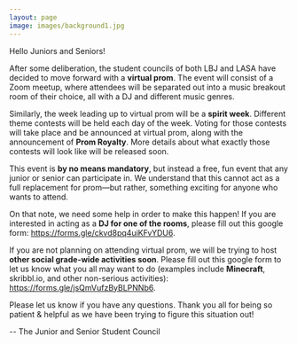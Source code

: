 ```yaml
---
layout: page
image: images/background1.jpg
---
```


Hello Juniors and Seniors!

After some deliberation, the student councils of both LBJ and LASA have decided to move forward with a **virtual prom**. The event will consist of a Zoom meetup, where attendees will be separated out into a music breakout room of their choice, all with a DJ and different music genres.

Similarly, the week leading up to virtual prom will be a **spirit week**. Different theme contests will be held each day of the week. Voting for those contests will take place and be announced at virtual prom, along with the announcement of **Prom Royalty**. More details about what exactly those contests will look like will be released soon.

This event is **by no means mandatory**, but instead a free, fun event that any junior or senior can participate in. We understand that this cannot act as a full replacement for prom—but rather, something exciting for anyone who wants to attend.

On that note, we need some help in order to make this happen! If you are interested in acting as a **DJ for one of the rooms**, please fill out this google form: <https://forms.gle/ckvd8pq4uiKFvYDU6>.

If you are not planning on attending virtual prom, we will be trying to host **other social grade-wide activities soon**. Please fill out this google form to let us know what you all may want to do (examples include **Minecraft**, skribbl.io, and other non-serious activities): <https://forms.gle/jsQmVufzByBLPNNb6>.

Please let us know if you have any questions. Thank you all for being so patient & helpful as we have been trying to figure this situation out!

-- The Junior and Senior Student Council
